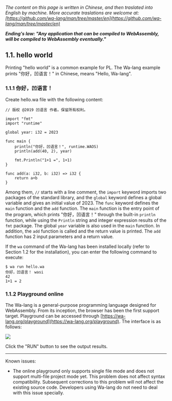 *The content on this page is written in Chinese, and then traslated into English by machine. More accurate traslations are welcome at: [https://github.com/wa-lang/man/tree/master/en](https://github.com/wa-lang/man/tree/master/en)*

***Ending's law: "Any application that can be compiled to WebAssembly, will be compiled to WebAssembly eventually."***

## 1.1. hello world

Printing "hello world" is a common example for PL. The Wa-lang example prints "你好，凹语言！" in Chinese, means "Hello, Wa-lang".

### 1.1.1 你好，凹语言！

Create hello.wa file with the following content:

```wa
// 版权 @2019 凹语言 作者。保留所有权利。

import "fmt"
import "runtime"

global year: i32 = 2023

func main {
    println("你好，凹语言！", runtime.WAOS)
    println(add(40, 2), year)

    fmt.Println("1+1 =", 1+1)
}

func add(a: i32, b: i32) => i32 {
    return a+b
}
```

Among them, `//` starts with a line comment, the `import` keyword imports two packages of the standard library, and the `global` keyword defines a global variable and gives an initial value of 2023. The `func` keyword defines the `main` function and the `add` function. The `main` function is the entry point of the program, which prints "你好，凹语言！" through the built-in `println` function, while using the `Println` string and integer expression results of the `fmt` package. The global `year` variable is also used in the `main` function. In addition, the `add` function is called and the return value is printed. The `add` function has 2 input parameters and a return value.

If the `wa` command of the Wa-lang has been installed locally (refer to Section 1.2 for the installation), you can enter the following command to execute:

```
$ wa run hello.wa
你好，凹语言！ wasi
42
1+1 = 2
```

### 1.1.2 Playground online

The Wa-lang is a general-purpose programming language designed for WebAssembly. From its inception, the browser has been the first support target. Playground can be accessed through [https://wa-lang.org/playground](https://wa-lang.org/playground). The interface is as follows:

![](./images/playground-01.png)

Click the "RUN" button to see the output results.

---

Known issues:
- The online playground only supports single file mode and does not support multi-file project mode yet. This problem does not affect syntax compatibility. Subsequent corrections to this problem will not affect the existing source code. Developers using Wa-lang do not need to deal with this issue specially.
